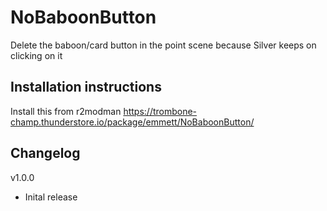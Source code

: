 # NoBaboonButton
Delete the baboon/card button in the point scene because Silver keeps on clicking on it

## Installation instructions
Install this from r2modman https://trombone-champ.thunderstore.io/package/emmett/NoBaboonButton/

## Changelog
v1.0.0
- Inital release
